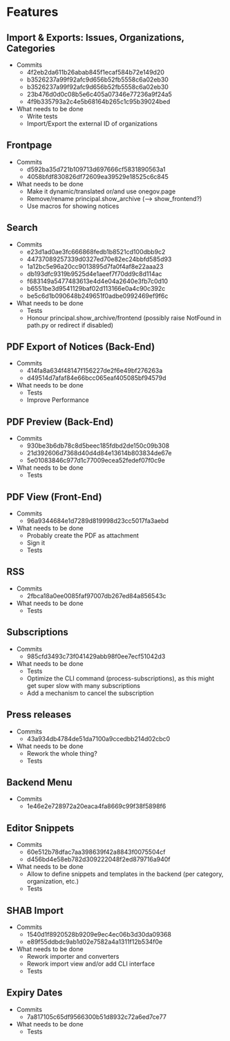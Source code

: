# Features

## Import & Exports: Issues, Organizations, Categories

- Commits
  - 4f2eb2da611b26abab845f1ecaf584b72e149d20
  - b3526237a99f92afc9d656b52fb5558c6a02eb30
  - b3526237a99f92afc9d656b52fb5558c6a02eb30
  - 23b476d0d0c08b5e6c405a07346e77236a9f24a5
  - 4f9b335793a2c4e5b68164b265c1c95b39024bed
- What needs to be done
  - Write tests
  - Import/Export the external ID of organizations

## Frontpage

- Commits
  - d592ba35d721b109713d697666cf5831890563a1
  - 4058bfdf830826df72609ea39529e18525c6c845
- What needs to be done
  - Make it dynamic/translated or/and use onegov.page
  - Remove/rename principal.show_archive (--> show_frontend?)
  - Use macros for showing notices

## Search

- Commits
  - e23d1ad0ae3fc666868fedb1b8521cd100dbb9c2
  - 44737089257339d0327ed70e82ec24bbfd585d93
  - 1a12bc5e96a20cc9013895d7fa0f4af8e22aaa23
  - db193dfc9319b9525d4e1aeef7f70dd9c8d114ac
  - f683149a5477483613e4d4e04a2640e3fb7c0d10
  - b6551be3d9541129baf02d113166e0a4c90c392c
  - be5c6d1b090648b249651f0adbe0992469ef9f6c
- What needs to be done
  - Tests
  - Honour principal.show_archive/frontend (possibly raise NotFound in path.py or redirect if disabled)

## PDF Export of Notices (Back-End)

- Commits
  - 414fa8a634f48147f156227de2f6e49bf276263a
  - d49514d7afaf84e66bcc065eaf405085bf94579d
- What needs to be done
  - Tests
  - Improve Performance

## PDF Preview (Back-End)

- Commits
  - 930be3b6db78c8d5beec185fdbd2de150c09b308
  - 21d392606d7368d40d4d84e13614b803834de67e
  - 5e01083846c977d1c77009ecea52fedef07f0c9e
- What needs to be done
  - Tests

## PDF View (Front-End)

- Commits
  - 96a9344684e1d7289d819998d23cc5017fa3aebd
- What needs to be done
  - Probably create the PDF as attachment
  - Sign it
  - Tests

## RSS

- Commits
  - 2fbca18a0ee0085faf97007db267ed84a856543c
- What needs to be done
  - Tests

## Subscriptions

- Commits
  - 985cfd3493c73f041429abb98f0ee7ecf51042d3
- What needs to be done
  - Tests
  - Optimize the CLI command (process-subscriptions), as this might get super slow with many subscriptions
  - Add a mechanism to cancel the subscription

## Press releases

- Commits
  - 43a934db4784de51da7100a9ccedbb214d02cbc0
- What needs to be done
  - Rework the whole thing?
  - Tests

## Backend Menu

- Commits
  - 1e46e2e728972a20eaca4fa8669c99f38f5898f6


## Editor Snippets

- Commits
  - 60e512b78dfac7aa398639f42a8843f0075504cf
  - d456bd4e58eb782d309222048f2ed879716a940f
- What needs to be done
  - Allow to define snippets and templates in the backend (per category, organization, etc.)
  - Tests


## SHAB Import

- Commits
    - 1540d1f8920528b9209e9ec4ec06b3d30da09368
    - e89f55ddbdc9ab1d02e7582a4a1311f12b534f0e
- What needs to be done
    - Rework importer and converters
    - Rework import view and/or add CLI interface
    - Tests

## Expiry Dates

- Commits
    - 7a817105c65df9566300b51d8932c72a6ed7ce77
- What needs to be done
    - Tests
